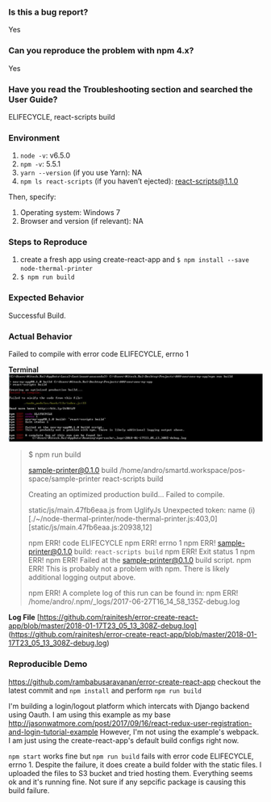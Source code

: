 <!--
  PLEASE DON'T DELETE THIS TEMPLATE UNTIL YOU HAVE READ THE FIRST SECTION.
-->

### Is this a bug report?

Yes

<!--
  If you answered "Yes":

    We expect that it will take you about 30 minutes to produce a high-quality bug report.
    While this may seem like a lot, putting care into issues helps us fix them faster.
    For bug reports, it is REQUIRED to fill the rest of this template, or the issue will be closed.

  If you answered "No":

    If this is a question or a discussion, you may delete this template and write in a free form.
    Note that we don't provide help for webpack questions after ejecting.
    You can find webpack docs at https://webpack.js.org/.

  Now scroll below!
-->


### Can you reproduce the problem with npm 4.x?

<!--
  Many errors, especially related to "missing modules", are due to npm bugs.
  Which version of npm are you running? You can find out by checking:

    npm -v

  If it's not starting with 4, try to install npm 4.x:

    npm install -g npm@4
    cd your_project_directory
    rm -rf node_modules
    npm cache clear
    npm install

  Then try to reproduce the issue again.
  Can you still reproduce it?

  Note: Please try this even if you are using Yarn. Yarn also has bugs.
-->

Yes


### Have you read the Troubleshooting section and searched the User Guide?

<!--
  There are a few common documented problems, such as watcher not detecting changes.
  They are described in the Troubleshooting section of the User Guide:

  https://github.com/facebookincubator/create-react-app/blob/master/packages/react-scripts/template/README.md#troubleshooting

  Have you read that section, and have you searched the User Guide for symptoms of your problem?
  Please write the answer below:
-->

ELIFECYCLE, react-scripts build


### Environment

<!--
  Please fill in all the relevant fields by running these commands in terminal.
-->

1. `node -v`: v6.5.0
2. `npm -v`: 5.5.1
4. `yarn --version` (if you use Yarn): NA
3. `npm ls react-scripts` (if you haven’t ejected): react-scripts@1.1.0

Then, specify:

1. Operating system: Windows 7
2. Browser and version (if relevant): NA


### Steps to Reproduce

<!--
  How would you describe your issue to someone who doesn’t know you or your project?
  Try to write a sequence of steps that anybody can repeat to see the issue.
-->


1. create a fresh app using create-react-app and `$ npm install --save node-thermal-printer`
2. `$ npm run build`


### Expected Behavior

<!--
  How did you expect the tool to behave?
  It’s fine if you’re not sure your understanding is correct.
  Just write down what you thought would happen.
-->

Successful Build.


### Actual Behavior

<!--
  Did something go wrong?
  Is something broken, or not behaving as you expected?
  Describe this section in detail, and attach screenshots if possible.
-->
Failed to compile with error code ELIFECYCLE, errno 1

**Terminal**
![alt text](https://github.com/rainitesh/error-create-react-app/blob/master/build-error.JPG)

> $ npm run build
> 
>  sample-printer@0.1.0 build /home/andro/smartd.workspace/pos-space/sample-printer
>  react-scripts build
> 
> Creating an optimized production build...
> Failed to compile.
> 
> static/js/main.47fb6eaa.js from UglifyJs
> Unexpected token: name (i) [./~/node-thermal-printer/node-thermal-printer.js:403,0][static/js/main.47fb6eaa.js:20938,12]
> 
> npm ERR! code ELIFECYCLE
> npm ERR! errno 1
> npm ERR! sample-printer@0.1.0 build: `react-scripts build`
> npm ERR! Exit status 1
> npm ERR! 
> npm ERR! Failed at the sample-printer@0.1.0 build script.
> npm ERR! This is probably not a problem with npm. There is likely additional logging output above.
> 
> npm ERR! A complete log of this run can be found in:
> npm ERR!     /home/andro/.npm/_logs/2017-06-27T16_14_58_135Z-debug.log

**Log File**
[https://github.com/rainitesh/error-create-react-app/blob/master/2018-01-17T23_05_13_308Z-debug.log]
(https://github.com/rainitesh/error-create-react-app/blob/master/2018-01-17T23_05_13_308Z-debug.log)

### Reproducible Demo

<!--
  Please share a project that reproduces the issue.
  There are two ways to do it:

    * Create a new app and try to reproduce the issue in it.
      This is useful if you roughly know where the problem is, or can’t share the real code.

    * Or, copy your app and remove things until you’re left with the minimal reproducible demo.
      This is useful for finding the root cause. You may then optionally create a new project.

  This is a good guide to creating bug demos: https://stackoverflow.com/help/mcve
  Once you’re done, push the project to GitHub and paste the link to it below:
-->

https://github.com/rambabusaravanan/error-create-react-app
checkout the latest commit and `npm install` and perform `npm run build`

<!--
  What happens if you skip this step?

  Someone will read your bug report, and maybe will be able to help you,
  but it’s unlikely that it will get much attention from the team. Eventually,
  the issue will likely get closed in favor of issues that have reproducible demos.

  Please remember that:

    * Issues without reproducible demos have a very low priority.
    * The person fixing the bug would have to do that anyway. Please be respectful of their time.
    * You might figure out the issues yourself as you work on extracting it.

  Thanks for helping us help you!
-->
I'm building a login/logout platform which intercats with Django backend using Oauth. I am using this example as my base http://jasonwatmore.com/post/2017/09/16/react-redux-user-registration-and-login-tutorial-example However, I'm not using the example's webpack. I am just using the create-react-app's default build configs right now. 

`npm start` works fine but `npm run build` fails with error code ELIFECYCLE, errno 1. Despite the failure, it does create a build folder with the static files. I uploaded the files to S3 bucket and tried hosting them. Everything seems ok and it's running fine. Not sure if any sepcific package is causing this build failure.
